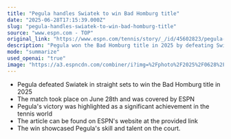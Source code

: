 ```yaml
---
title: "Pegula handles Swiatek to win Bad Homburg title"
date: "2025-06-28T17:15:39.000Z"
slug: "pegula-handles-swiatek-to-win-bad-homburg-title"
source: "www.espn.com - TOP"
original_link: "https://www.espn.com/tennis/story/_/id/45602823/pegula-handles-swiatek-straight-sets-win-bad-homburg-title"
description: "Pegula won the Bad Homburg title in 2025 by defeating Swiatek in straight sets, with the match covered by ESPN and hailed as a significant achievement in the tennis world, showcasing Pegula's skill and talent."
mode: "summarize"
used_openai: "true"
image: "https://a3.espncdn.com/combiner/i?img=%2Fphoto%2F2025%2F0628%2Fr1512257_1296x729_16%2D9.jpg"
---
```


- Pegula defeated Swiatek in straight sets to win the Bad Homburg title in 2025
- The match took place on June 28th and was covered by ESPN
- Pegula's victory was highlighted as a significant achievement in the tennis world
- The article can be found on ESPN's website at the provided link
- The win showcased Pegula's skill and talent on the court.